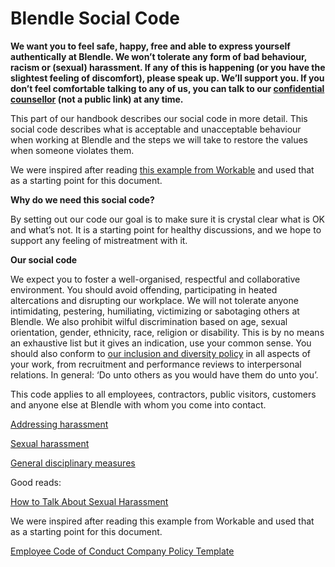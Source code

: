 # Blendle Social Code

**We want you to feel safe, happy, free and able to express yourself authentically at Blendle. We won’t tolerate any form of bad behaviour, racism or (sexual) harassment. If any of this is happening (or you have the slightest feeling of discomfort), please speak up. We’ll support you. If you don’t feel comfortable talking to any of us, you can talk to our [confidential counsellor](https://www.notion.so/ceb925ba799f4dcab14bee5af3ffc0b8?pvs=21) (not a public link) at any time.**

This part of our handbook describes our social code in more detail. This social code describes what is acceptable and unacceptable behaviour when working at Blendle and the steps we will take to restore the values when someone violates them.

We were inspired after reading [this example from Workable](https://resources.workable.com/employee-code-of-conduct-company-policy) and used that as a starting point for this document.

**Why do we need this social code?**

By setting out our code our goal is to make sure it is crystal clear what is OK and what’s not. It is a starting point for healthy discussions, and we hope to support any feeling of mistreatment with it.

**Our social code**

We expect you to foster a well-organised, respectful and collaborative environment. You should avoid offending, participating in heated altercations and disrupting our workplace. We will not tolerate anyone intimidating, pestering, humiliating, victimizing or sabotaging others at Blendle. We also prohibit wilful discrimination based on age, sexual orientation, gender, ethnicity, race, religion or disability. This is by no means an exhaustive list but it gives an indication, use your common sense. You should also conform to [our inclusion and diversity policy](https://www.notion.so/b6c7664bac98442fa0de7a0026ab95ea?pvs=21) in all aspects of your work, from recruitment and performance reviews to interpersonal relations. In general: ‘Do unto others as you would have them do unto you’.

This code applies to all employees, contractors, public visitors, customers and anyone else at Blendle with whom you come into contact.

[Addressing harassment](Blendle%20Social%20Code%20202cd9d360e88120b905c086ce662486/Addressing%20harassment%20202cd9d360e8811f97e9f99b6f1d9bea.md)

[Sexual harassment](Blendle%20Social%20Code%20202cd9d360e88120b905c086ce662486/Sexual%20harassment%20202cd9d360e8814f8404cc8967c2a494.md)

[General disciplinary measures](Blendle%20Social%20Code%20202cd9d360e88120b905c086ce662486/General%20disciplinary%20measures%20202cd9d360e8816aa6e3fb797fdc83af.md)

Good reads:

[How to Talk About Sexual Harassment](https://leanin.org/meeting-guides/how-to-talk-about-sexual-harassment)

We were inspired after reading this example from Workable and used that as a starting point for this document.

[Employee Code of Conduct Company Policy Template](https://resources.workable.com/employee-code-of-conduct-company-policy)